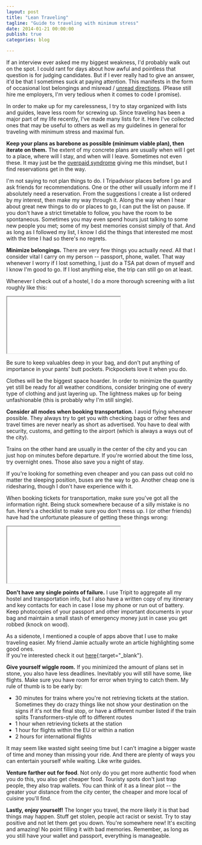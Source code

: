 ```yaml
---
layout: post
title: "Lean Traveling"
tagline: "Guide to traveling with minimum stress"
date: 2014-01-21 00:00:00
publish: true
categories: blog

---
```


If an interview ever asked me my biggest weakness, I'd probably walk out on the 
spot. I could rant for days about how awful and pointless that question is for 
judging candidates. But if I ever really had to give an answer, it'd be that I 
sometimes suck at paying attention. This manifests in the form of occasional 
lost belongings and misread / [unread directions](/blog/eurail-episode). (Please 
still hire me employers, I'm very tedious when it comes to code I promise).

In order to make up for my carelessness, I try to stay organized with lists and 
guides, leave less room for screwing up. Since traveling has been a major part 
of my life recently, I've made many lists for it. Here I've collected ones that 
may be useful to others as well as my guidelines in general for traveling with 
minimum stress and maximal fun.

__Keep your plans as barebone as possible (minimum viable plan), then iterate on 
them.__ The extent of my concrete plans are usually when will I get to a place, 
where will I stay, and when will I leave. Sometimes not even these. It may just 
be the [overpaid syndrome](/blog/overpaid-syndrome) giving me this mindset, but 
I find reservations get in the way.

I'm not saying to not plan things to do. I Tripadvisor places before I go and 
ask friends for recommendations. One or the other will usually inform me if I 
absolutely need a reservation. From the suggestions I create a list ordered by 
my interest, then make my way through it. Along the way when I hear about great 
new things to do or places to go, I can put the list on pause. If you don't have 
a strict timetable to follow, you have the room to be spontaneous. Sometimes you 
may even spend hours just talking to some new people you met; some of my best 
memories consist simply of that. And as long as I followed my list, I know I did 
the things that interested me most with the time I had so there's no regrets.

__Minimize belongings.__ There are very few things you actually _need_. All that 
I consider vital I carry on my person -- passport, phone, wallet. That way 
whenever I worry if I lost something, I just do a TSA pat down of myself and I 
know I'm good to go. If I lost anything else, the trip can still go on at least.

Whenever I check out of a hostel, I do a more thorough screening with a list 
roughly like this:

<iframe class="iframe" id="inventory" src="/embed/inventory.html"></iframe>

Be sure to keep valuables deep in your bag, and don't put anything of importance 
in your pants' butt pockets. Pickpockets love it when you do.

Clothes will be the biggest space hoarder. In order to minimize the quantity yet 
still be ready for all weather conditions, consider bringing one of every type 
of clothing and just layering up. The lightness makes up for being unfashionable 
(this is probably why I'm still single).

__Consider all modes when booking transportation.__ I avoid flying whenever 
possible.  They always try to get you with checking bags or other fees and 
travel times are never nearly as short as advertised. You have to deal with 
security, customs, and getting to the airport (which is always a ways out of the 
city).

Trains on the other hand are usually in the center of the city and you can just 
hop on minutes before departure. If you're worried about the time loss, try 
overnight ones. Those also save you a night of stay.

If you're looking for something even cheaper and you can pass out cold no matter 
the sleeping position, buses are the way to go. Another cheap one is 
ridesharing, though I don't have experience with it.

When booking tickets for transportation, make sure you've got all the 
information right. Being stuck somewhere because of a silly mistake is no fun. 
Here's a checklist to make sure you don't mess up. I (or other friends) have had 
the unfortunate pleasure of getting these things wrong:

<iframe class="iframe" id="tickets" src="/embed/tickets.html"></iframe>

__Don't have any single points of failure.__ I use Tripit to aggregate all my 
hostel and transportation info, but I also have a written copy of my itinerary 
and key contacts for each in case I lose my phone or run out of battery. Keep 
photocopies of your passport and other important documents in your bag and 
maintain a small stash of emergency money just in case you get robbed (knock on 
wood).

As a sidenote, I mentioned a couple of apps above that I use to make traveling 
easier. My friend Jamie actually wrote an article highlighting some good ones.  
If you're interested check it out 
[here](http://jamie-wong.com/2013/11/28/technological-guide-to-eurotripping/){:target="_blank"}.

__Give yourself wiggle room.__ If you minimized the amount of plans set in 
stone, you also have less deadlines. Inevitably you will still have some, like 
flights. Make sure you have room for error when trying to catch them. My rule of 
thumb is to be early by:

- 30 minutes for trains where you're not retrieving tickets at the station. 
Sometimes they do crazy things like not show your destination on the signs if 
it's not the final stop, or have a different number listed if the train splits 
Transformers-style off to different routes
- 1 hour when retrieving tickets at the station
- 1 hour for flights within the EU or within a nation
- 2 hours for international flights

It may seem like wasted sight seeing time but I can't imagine a bigger waste of 
time and money than missing your ride. And there are plenty of ways you can 
entertain yourself while waiting. Like write guides.

__Venture farther out for food__. Not only do you get more authentic food when 
you do this, you also get cheaper food. Touristy spots don't just trap people, 
they also trap wallets. You can think of it as a linear plot -- the greater your 
distance from the city center, the cheaper and more local of cuisine you'll 
find.

__Lastly, enjoy yourself!__ The longer you travel, the more likely it is that 
bad things may happen. Stuff get stolen, people act racist or sexist. Try to 
stay positive and not let them get you down. You're somewhere new! It's exciting 
and amazing! No point filling it with bad memories. Remember, as long as you 
still have your wallet and passport, everything is manageable.

<script>
  function resizeIframe(height, id) {
    document.getElementById(id).style.height = parseInt(height, 10) + "px";
  }
</script>
